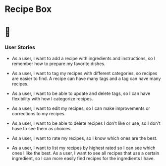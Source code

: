 # Recipe Box
# :hamburger:


### User Stories

* As a user, I want to add a recipe with ingredients and instructions, so I remember how to prepare my favorite dishes.

* As a user, I want to tag my recipes with different categories, so recipes are easier to find. A recipe can have many tags and a tag can have many recipes.

* As a user, I want to be able to update and delete tags, so I can have flexibility with how I categorize recipes.

* As a user, I want to edit my recipes, so I can make improvements or corrections to my recipes.

* As a user, I want to be able to delete recipes I don't like or use, so I don't have to see them as choices.

* As a user, I want to rate my recipes, so I know which ones are the best.

* As a user, I want to list my recipes by highest rated so I can see which ones I like the best.
As a user, I want to see all recipes that use a certain ingredient, so I can more easily find recipes for the ingredients I have.
